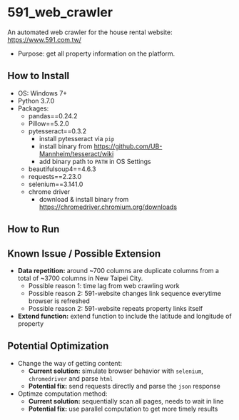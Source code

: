 # 591_web_crawler
An automated web crawler for the house rental website: https://www.591.com.tw/
- Purpose: get all property information on the platform. 

## How to Install 
- OS: Windows 7+
- Python 3.7.0 
- Packages: 
    * pandas==0.24.2
    * Pillow==5.2.0
    * pytesseract==0.3.2
        * install pytesseract via `pip`
        * install binary from https://github.com/UB-Mannheim/tesseract/wiki
        * add binary path to `PATH` in OS Settings
    * beautifulsoup4==4.6.3
    * requests==2.23.0
    * selenium==3.141.0
    * chrome driver 
       * download & install binary from https://chromedriver.chromium.org/downloads

## How to Run

## Known Issue / Possible Extension
- **Data repetition:** around ~700 columns are duplicate columns from a total of ~3700 columns in New Taipei City. 
  * Possible reason 1: time lag from web crawling work 
  * Possible reason 2: 591-website changes link sequence everytime browser is refreshed 
  * Possible reason 2: 591-website repeats property links itself 
- **Extend function:** extend function to include the latitude and longitude of property


## Potential Optimization
- Change the way of getting content: 
  * **Current solution:** simulate browser behavior with `selenium`, `chromedriver` and parse `html`
  * **Potential fix:** send requests directly and parse the `json` response
- Optimze computation method: 
  * **Current solution:** sequentially scan all pages, needs to wait in line
  * **Potential fix:** use parallel computation to get more timely results
